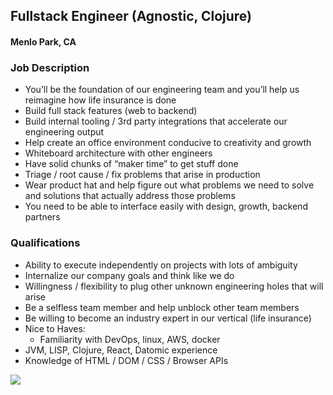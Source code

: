 ## Fullstack Engineer (Agnostic, Clojure)
#### Menlo Park, CA

### Job Description
+	You’ll be the foundation of our engineering team and you’ll help us reimagine how life insurance is done
+	Build full stack features (web to backend)
+	Build internal tooling / 3rd party integrations that accelerate our engineering output
+	Help create an office environment conducive to creativity and growth
+	Whiteboard architecture with other engineers
+	Have solid chunks of “maker time” to get stuff done
+	Triage / root cause / fix problems that arise in production
+	Wear product hat and help figure out what problems we need to solve and solutions that actually address those problems
+	You need to be able to interface easily with design, growth, backend partners

### Qualifications
+	Ability to execute independently on projects with lots of ambiguity
+	Internalize our company goals and think like we do
+	Willingness / flexibility to plug other unknown engineering holes that will arise
+	Be a selfless team member and help unblock other team members
+	Be willing to become an industry expert in our vertical (life insurance)
+	Nice to Haves:
	 + Familiarity with DevOps, linux, AWS, docker
   + JVM, LISP, Clojure, React, Datomic experience
   + Knowledge of HTML / DOM / CSS / Browser APIs


[<img src="https://dabuttonfactory.com/button.png?t=Apply&f=Calibri-Bold&ts=24&tc=fff&tshs=1&tshc=000&hp=20&vp=8&c=5&bgt=gradient&bgc=3d85c6&ebgc=073763">](https://localhost:3000/users/auth/github?job_id=tgfkzgvyiexpzmu-fullstack-engineer-agnostic-clojure/)
